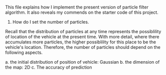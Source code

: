This file explains how I implement the present version of particle filter algorithm. It also reveals my commends on the starter code of this project.

1. How do I set the number of particles.

Recall that the distribution of particles at any time represents the possiblility of location of the vehicle at the present time. With more detail, where there accumulates more particles, the higher possiblility for this place to be the vehicle's location. Therefore, the number of particles should depend on the following aspects.

a. the initial distribution of position of vehicle: Gaussian 
b. the dimension of the map: 2D
c. The accuracy of prediction
